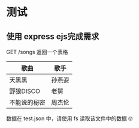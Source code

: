 # 测试

## 使用 express ejs完成需求
GET /songs 返回一个表格

| 歌曲         | 歌手   |
| ------------ | ------ |
| 天黑黑       | 孙燕姿 |
| 野狼DISCO    | 老舅   |
| 不能说的秘密 | 周杰伦 |

数据在 test.json 中，请使用 fs 读取该文件中的数据 🤓

